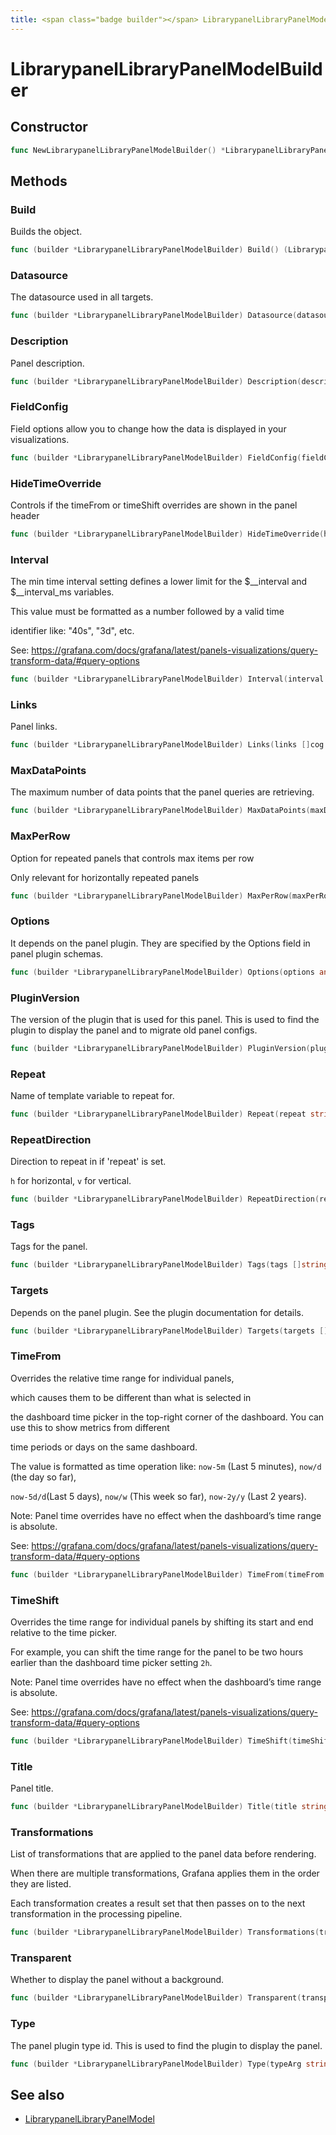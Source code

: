 ```yaml
---
title: <span class="badge builder"></span> LibrarypanelLibraryPanelModelBuilder
---
```

# <span class="badge builder"></span> LibrarypanelLibraryPanelModelBuilder

## Constructor

```go
func NewLibrarypanelLibraryPanelModelBuilder() *LibrarypanelLibraryPanelModelBuilder
```
## Methods

### <span class="badge object-method"></span> Build

Builds the object.

```go
func (builder *LibrarypanelLibraryPanelModelBuilder) Build() (LibrarypanelLibraryPanelModel, error)
```

### <span class="badge object-method"></span> Datasource

The datasource used in all targets.

```go
func (builder *LibrarypanelLibraryPanelModelBuilder) Datasource(datasource dashboard.DataSourceRef) *LibrarypanelLibraryPanelModelBuilder
```

### <span class="badge object-method"></span> Description

Panel description.

```go
func (builder *LibrarypanelLibraryPanelModelBuilder) Description(description string) *LibrarypanelLibraryPanelModelBuilder
```

### <span class="badge object-method"></span> FieldConfig

Field options allow you to change how the data is displayed in your visualizations.

```go
func (builder *LibrarypanelLibraryPanelModelBuilder) FieldConfig(fieldConfig dashboard.FieldConfigSource) *LibrarypanelLibraryPanelModelBuilder
```

### <span class="badge object-method"></span> HideTimeOverride

Controls if the timeFrom or timeShift overrides are shown in the panel header

```go
func (builder *LibrarypanelLibraryPanelModelBuilder) HideTimeOverride(hideTimeOverride bool) *LibrarypanelLibraryPanelModelBuilder
```

### <span class="badge object-method"></span> Interval

The min time interval setting defines a lower limit for the $__interval and $__interval_ms variables.

This value must be formatted as a number followed by a valid time

identifier like: "40s", "3d", etc.

See: https://grafana.com/docs/grafana/latest/panels-visualizations/query-transform-data/#query-options

```go
func (builder *LibrarypanelLibraryPanelModelBuilder) Interval(interval string) *LibrarypanelLibraryPanelModelBuilder
```

### <span class="badge object-method"></span> Links

Panel links.

```go
func (builder *LibrarypanelLibraryPanelModelBuilder) Links(links []cog.Builder[dashboard.DashboardLink]) *LibrarypanelLibraryPanelModelBuilder
```

### <span class="badge object-method"></span> MaxDataPoints

The maximum number of data points that the panel queries are retrieving.

```go
func (builder *LibrarypanelLibraryPanelModelBuilder) MaxDataPoints(maxDataPoints float64) *LibrarypanelLibraryPanelModelBuilder
```

### <span class="badge object-method"></span> MaxPerRow

Option for repeated panels that controls max items per row

Only relevant for horizontally repeated panels

```go
func (builder *LibrarypanelLibraryPanelModelBuilder) MaxPerRow(maxPerRow float64) *LibrarypanelLibraryPanelModelBuilder
```

### <span class="badge object-method"></span> Options

It depends on the panel plugin. They are specified by the Options field in panel plugin schemas.

```go
func (builder *LibrarypanelLibraryPanelModelBuilder) Options(options any) *LibrarypanelLibraryPanelModelBuilder
```

### <span class="badge object-method"></span> PluginVersion

The version of the plugin that is used for this panel. This is used to find the plugin to display the panel and to migrate old panel configs.

```go
func (builder *LibrarypanelLibraryPanelModelBuilder) PluginVersion(pluginVersion string) *LibrarypanelLibraryPanelModelBuilder
```

### <span class="badge object-method"></span> Repeat

Name of template variable to repeat for.

```go
func (builder *LibrarypanelLibraryPanelModelBuilder) Repeat(repeat string) *LibrarypanelLibraryPanelModelBuilder
```

### <span class="badge object-method"></span> RepeatDirection

Direction to repeat in if 'repeat' is set.

`h` for horizontal, `v` for vertical.

```go
func (builder *LibrarypanelLibraryPanelModelBuilder) RepeatDirection(repeatDirection librarypanel.LibraryPanelRepeatDirection) *LibrarypanelLibraryPanelModelBuilder
```

### <span class="badge object-method"></span> Tags

Tags for the panel.

```go
func (builder *LibrarypanelLibraryPanelModelBuilder) Tags(tags []string) *LibrarypanelLibraryPanelModelBuilder
```

### <span class="badge object-method"></span> Targets

Depends on the panel plugin. See the plugin documentation for details.

```go
func (builder *LibrarypanelLibraryPanelModelBuilder) Targets(targets []cog.Builder[cog/variants.Dataquery]) *LibrarypanelLibraryPanelModelBuilder
```

### <span class="badge object-method"></span> TimeFrom

Overrides the relative time range for individual panels,

which causes them to be different than what is selected in

the dashboard time picker in the top-right corner of the dashboard. You can use this to show metrics from different

time periods or days on the same dashboard.

The value is formatted as time operation like: `now-5m` (Last 5 minutes), `now/d` (the day so far),

`now-5d/d`(Last 5 days), `now/w` (This week so far), `now-2y/y` (Last 2 years).

Note: Panel time overrides have no effect when the dashboard’s time range is absolute.

See: https://grafana.com/docs/grafana/latest/panels-visualizations/query-transform-data/#query-options

```go
func (builder *LibrarypanelLibraryPanelModelBuilder) TimeFrom(timeFrom string) *LibrarypanelLibraryPanelModelBuilder
```

### <span class="badge object-method"></span> TimeShift

Overrides the time range for individual panels by shifting its start and end relative to the time picker.

For example, you can shift the time range for the panel to be two hours earlier than the dashboard time picker setting `2h`.

Note: Panel time overrides have no effect when the dashboard’s time range is absolute.

See: https://grafana.com/docs/grafana/latest/panels-visualizations/query-transform-data/#query-options

```go
func (builder *LibrarypanelLibraryPanelModelBuilder) TimeShift(timeShift string) *LibrarypanelLibraryPanelModelBuilder
```

### <span class="badge object-method"></span> Title

Panel title.

```go
func (builder *LibrarypanelLibraryPanelModelBuilder) Title(title string) *LibrarypanelLibraryPanelModelBuilder
```

### <span class="badge object-method"></span> Transformations

List of transformations that are applied to the panel data before rendering.

When there are multiple transformations, Grafana applies them in the order they are listed.

Each transformation creates a result set that then passes on to the next transformation in the processing pipeline.

```go
func (builder *LibrarypanelLibraryPanelModelBuilder) Transformations(transformations []dashboard.DataTransformerConfig) *LibrarypanelLibraryPanelModelBuilder
```

### <span class="badge object-method"></span> Transparent

Whether to display the panel without a background.

```go
func (builder *LibrarypanelLibraryPanelModelBuilder) Transparent(transparent bool) *LibrarypanelLibraryPanelModelBuilder
```

### <span class="badge object-method"></span> Type

The panel plugin type id. This is used to find the plugin to display the panel.

```go
func (builder *LibrarypanelLibraryPanelModelBuilder) Type(typeArg string) *LibrarypanelLibraryPanelModelBuilder
```

## See also

 * <span class="badge object-type-struct"></span> [LibrarypanelLibraryPanelModel](./object-LibrarypanelLibraryPanelModel.md)
